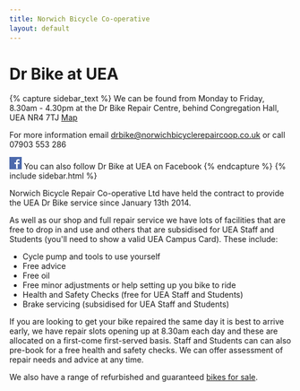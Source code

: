 ```yaml
---
title: Norwich Bicycle Co-operative
layout: default
---
```


Dr Bike at UEA
==============


{% capture sidebar_text %}
We can be found from Monday to Friday, 8.30am - 4.30pm at the Dr Bike Repair
Centre, behind Congregation Hall, UEA NR4 7TJ
[Map](https://mapsengine.google.com/map/edit?mid=zvjpVdsj1xrw.kvj8wIJ7CTVk)

For more information email [drbike@norwichbicyclerepaircoop.co.uk](mailto:drbike@norwichbicyclerepaircoop.co.uk) or call 07903 553 286

[![Visit us on Facebook](/static/images/fb_logo.png)](https://www.facebook.com/drbikeatuea) You can also follow Dr Bike at UEA on Facebook 
{% endcapture %}
{% include sidebar.html %}

Norwich Bicycle Repair Co-operative Ltd have held the contract to provide the
UEA Dr Bike service since January 13th 2014.

As well as our shop and full repair service we have lots of facilities that are
free to drop in and use and others that are subsidised for UEA Staff and
Students (you'll need to show a valid UEA Campus Card). These include:

 * Cycle pump and tools to use yourself
 * Free advice
 * Free oil
 * Free minor adjustments or help setting up you bike to ride
 * Health and Safety Checks (free for UEA Staff and Students)
 * Brake servicing (subsidised for UEA Staff and Students)

If you are looking to get your bike repaired the same day it is best to arrive
early, we have repair slots opening up at 8.30am each day and these are
allocated on a first-come first-served basis. Staff and Students can can also
pre-book for a free health and safety checks. We can offer assessment of repair
needs and advice at any time.

We also have a range of refurbished and guaranteed [bikes for sale](/bikes-for-sale/).
